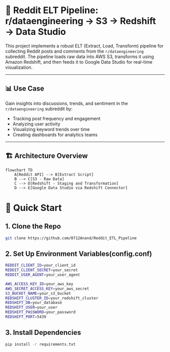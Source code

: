 # 🚀 Reddit ELT Pipeline: r/dataengineering → S3 → Redshift → Data Studio

This project implements a robust ELT (Extract, Load, Transform) pipeline for collecting Reddit posts and comments from the `r/dataengineering` subreddit. The pipeline loads raw data into AWS S3, transforms it using Amazon Redshift, and then feeds it to Google Data Studio for real-time visualization.

---

## 📊 Use Case

Gain insights into discussions, trends, and sentiment in the `r/dataengineering` subreddit by:

- Tracking post frequency and engagement
- Analyzing user activity
- Visualizing keyword trends over time
- Creating dashboards for analytics teams

---

## 🏗️ Architecture Overview

```mermaid
flowchart TD
    A[Reddit API] --> B[Extract Script]
    B --> C[S3 - Raw Data]
    C --> D[Redshift - Staging and Transformation]
    D --> E[Google Data Studio via Redshift Connector]
```

# 🚀 Quick Start
## 1. Clone the Repo
```bash
git clone https://github.com/0712Anand/Reddit_ETL_Pipeline
```
## 2. Set Up Environment Variables(config.conf)
```bash
REDDIT_CLIENT_ID=your_client_id
REDDIT_CLIENT_SECRET=your_secret
REDDIT_USER_AGENT=your_user_agent

AWS_ACCESS_KEY_ID=your_aws_key
AWS_SECRET_ACCESS_KEY=your_aws_secret
S3_BUCKET_NAME=your_s3_bucket
REDSHIFT_CLUSTER_ID=your_redshift_cluster
REDSHIFT_DB=your_database
REDSHIFT_USER=your_user
REDSHIFT_PASSWORD=your_password
REDSHIFT_PORT=5439
```
## 3. Install Dependencies
```bash
pip install -r requirements.txt
```